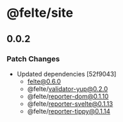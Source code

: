 # @felte/site

## 0.0.2
### Patch Changes

- Updated dependencies [52f9043]
  - felte@0.6.0
  - @felte/validator-yup@0.2.0
  - @felte/reporter-dom@0.1.10
  - @felte/reporter-svelte@0.1.13
  - @felte/reporter-tippy@0.1.14
